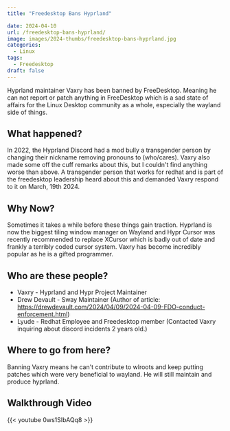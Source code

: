```yaml
---
title: "Freedesktop Bans Hyprland"

date: 2024-04-10
url: /freedesktop-bans-hyprland/
image: images/2024-thumbs/freedesktop-bans-hyprland.jpg
categories:
  - Linux
tags:
  - Freedesktop
draft: false
---
```

Hyprland maintainer Vaxry has been banned by FreeDesktop. Meaning he can not report or patch anything in FreeDesktop which is a sad state of affairs for the Linux Desktop community as a whole, especially the wayland side of things. 
<!--more-->

## What happened?

In 2022, the Hyprland Discord had a mod bully a transgender person by changing their nickname removing pronouns to (who/cares). Vaxry also made some off the cuff remarks about this, but I couldn't find anything worse than above. A transgender person that works for redhat and is part of the freedesktop leadership heard about this and demanded Vaxry respond to it on March, 19th 2024. 

## Why Now?

Sometimes it takes a while before these things gain traction. Hyprland is now the biggest tiling window manager on Wayland and Hypr Cursor was recently recommended to replace XCursor which is badly out of date and frankly a terribly coded cursor system. Vaxry has become incredibly popular as he is a gifted programmer.

## Who are these people?

- Vaxry - Hyprland and Hypr Project Maintainer
- Drew Devault - Sway Maintainer (Author of article: https://drewdevault.com/2024/04/09/2024-04-09-FDO-conduct-enforcement.html)
- Lyude - Redhat Employee and Freedesktop member (Contacted Vaxry inquiring about discord incidents 2 years old.)

## Where to go from here?

Banning Vaxry means he can't contribute to wlroots and keep putting patches which were very beneficial to wayland. He will still maintain and produce hyprland. 

## Walkthrough Video

{{< youtube 0ws1SIbAQq8 >}}
